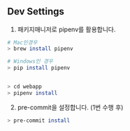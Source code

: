 #


## Dev Settings

1. 패키지매니저로 pipenv를 활용합니다.
```sh
# Mac인경우
> brew install pipenv

# Windows인 경우
> pip install pipenv


> cd webapp
> pipenv install
```

2. pre-commit을 설정합니다. (1번 수행 후)
```sh
> pre-commit install
```
